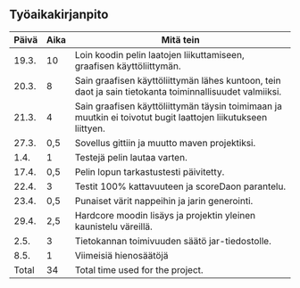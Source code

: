 ## Työaikakirjanpito

Päivä | Aika | Mitä tein
------------ | ------------- | ------------
19.3.  |  10  |    Loin koodin pelin laatojen liikuttamiseen, graafisen käyttöliittymän.
20.3.   |  8	| Sain graafisen käyttöliittymän lähes kuntoon, tein daot ja sain tietokanta toiminnallisuudet valmiiksi.
21.3.  |   4  |    Sain graafisen käyttöliittymän täysin toimimaan ja muutkin ei toivotut bugit laattojen liikutukseen liittyen.
27.3. | 0,5 | Sovellus gittiin ja muutto maven projektiksi.
1.4. | 1 | Testejä pelin lautaa varten.
17.4. | 0,5 | Pelin lopun tarkastustesti päivitetty.
22.4. | 3 | Testit 100% kattavuuteen ja scoreDaon parantelu.
23.4. | 0,5 | Punaiset värit nappeihin ja jarin generointi.
29.4. | 2,5 | Hardcore moodin lisäys ja projektin yleinen kaunistelu väreillä.
2.5. | 3 | Tietokannan toimivuuden säätö jar-tiedostolle.
8.5. | 1 | Viimeisiä hienosäätöjä
Total | 34 | Total time used for the project.
